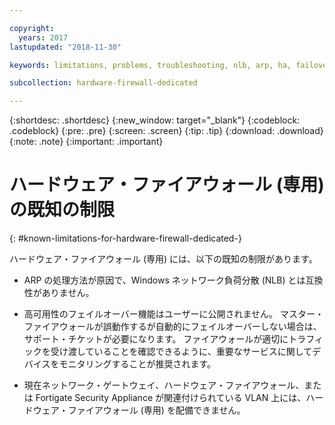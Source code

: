 ```yaml
---

copyright:
  years: 2017
lastupdated: "2018-11-30"

keywords: limitations, problems, troubleshooting, nlb, arp, ha, failover, vlan, gateway

subcollection: hardware-firewall-dedicated

---
```


{:shortdesc: .shortdesc}
{:new_window: target="_blank"}
{:codeblock: .codeblock}
{:pre: .pre}
{:screen: .screen}
{:tip: .tip}
{:download: .download}
{:note: .note}
{:important: .important}

# ハードウェア・ファイアウォール (専用) の既知の制限
{: #known-limitations-for-hardware-firewall-dedicated-}

ハードウェア・ファイアウォール (専用) には、以下の既知の制限があります。

* ARP の処理方法が原因で、Windows ネットワーク負荷分散 (NLB) とは互換性がありません。

* 高可用性のフェイルオーバー機能はユーザーに公開されません。 マスター・ファイアウォールが誤動作するが自動的にフェイルオーバーしない場合は、サポート・チケットが必要になります。 ファイアウォールが適切にトラフィックを受け渡していることを確認できるように、重要なサービスに関してデバイスをモニタリングすることが推奨されます。

* 現在ネットワーク・ゲートウェイ、ハードウェア・ファイアウォール、または Fortigate Security Appliance が関連付けられている VLAN 上には、ハードウェア・ファイアウォール (専用) を配備できません。

